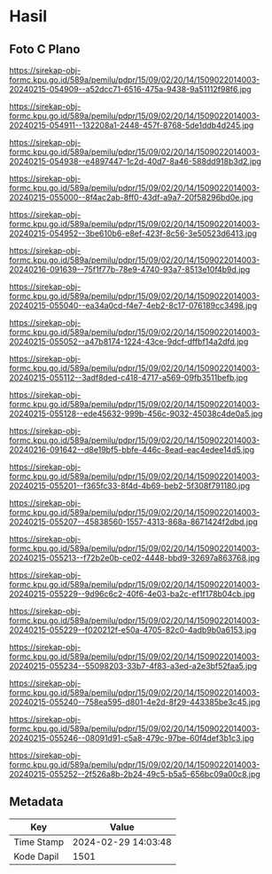 # Hasil

## Foto C Plano

https://sirekap-obj-formc.kpu.go.id/589a/pemilu/pdpr/15/09/02/20/14/1509022014003-20240215-054909--a52dcc71-6516-475a-9438-9a51112f98f6.jpg

https://sirekap-obj-formc.kpu.go.id/589a/pemilu/pdpr/15/09/02/20/14/1509022014003-20240215-054911--132208a1-2448-457f-8768-5de1ddb4d245.jpg

https://sirekap-obj-formc.kpu.go.id/589a/pemilu/pdpr/15/09/02/20/14/1509022014003-20240215-054938--e4897447-1c2d-40d7-8a46-588dd918b3d2.jpg

https://sirekap-obj-formc.kpu.go.id/589a/pemilu/pdpr/15/09/02/20/14/1509022014003-20240215-055000--8f4ac2ab-8ff0-43df-a9a7-20f58296bd0e.jpg

https://sirekap-obj-formc.kpu.go.id/589a/pemilu/pdpr/15/09/02/20/14/1509022014003-20240215-054952--3be610b6-e8ef-423f-8c56-3e50523d6413.jpg

https://sirekap-obj-formc.kpu.go.id/589a/pemilu/pdpr/15/09/02/20/14/1509022014003-20240216-091639--75f1f77b-78e9-4740-93a7-8513e10f4b9d.jpg

https://sirekap-obj-formc.kpu.go.id/589a/pemilu/pdpr/15/09/02/20/14/1509022014003-20240215-055040--ea34a0cd-f4e7-4eb2-8c17-076189cc3498.jpg

https://sirekap-obj-formc.kpu.go.id/589a/pemilu/pdpr/15/09/02/20/14/1509022014003-20240215-055052--a47b8174-1224-43ce-9dcf-dffbf14a2dfd.jpg

https://sirekap-obj-formc.kpu.go.id/589a/pemilu/pdpr/15/09/02/20/14/1509022014003-20240215-055112--3adf8ded-c418-4717-a569-09fb3511befb.jpg

https://sirekap-obj-formc.kpu.go.id/589a/pemilu/pdpr/15/09/02/20/14/1509022014003-20240215-055128--ede45632-999b-456c-9032-45038c4de0a5.jpg

https://sirekap-obj-formc.kpu.go.id/589a/pemilu/pdpr/15/09/02/20/14/1509022014003-20240216-091642--d8e19bf5-bbfe-446c-8ead-eac4edee14d5.jpg

https://sirekap-obj-formc.kpu.go.id/589a/pemilu/pdpr/15/09/02/20/14/1509022014003-20240215-055201--f365fc33-8f4d-4b69-beb2-5f308f791180.jpg

https://sirekap-obj-formc.kpu.go.id/589a/pemilu/pdpr/15/09/02/20/14/1509022014003-20240215-055207--45838560-1557-4313-868a-8671424f2dbd.jpg

https://sirekap-obj-formc.kpu.go.id/589a/pemilu/pdpr/15/09/02/20/14/1509022014003-20240215-055213--f72b2e0b-ce02-4448-bbd9-32697a863768.jpg

https://sirekap-obj-formc.kpu.go.id/589a/pemilu/pdpr/15/09/02/20/14/1509022014003-20240215-055229--9d96c6c2-40f6-4e03-ba2c-ef1f178b04cb.jpg

https://sirekap-obj-formc.kpu.go.id/589a/pemilu/pdpr/15/09/02/20/14/1509022014003-20240215-055229--f020212f-e50a-4705-82c0-4adb9b0a6153.jpg

https://sirekap-obj-formc.kpu.go.id/589a/pemilu/pdpr/15/09/02/20/14/1509022014003-20240215-055234--55098203-33b7-4f83-a3ed-a2e3bf52faa5.jpg

https://sirekap-obj-formc.kpu.go.id/589a/pemilu/pdpr/15/09/02/20/14/1509022014003-20240215-055240--758ea595-d801-4e2d-8f29-443385be3c45.jpg

https://sirekap-obj-formc.kpu.go.id/589a/pemilu/pdpr/15/09/02/20/14/1509022014003-20240215-055246--08091d91-c5a8-479c-97be-60f4def3b1c3.jpg

https://sirekap-obj-formc.kpu.go.id/589a/pemilu/pdpr/15/09/02/20/14/1509022014003-20240215-055252--2f526a8b-2b24-49c5-b5a5-656bc09a00c8.jpg


## Metadata

| Key        | Value               |
| ---------- | ------------------- |
| Time Stamp | 2024-02-29 14:03:48 |
| Kode Dapil | 1501                |



